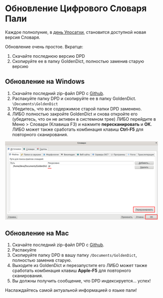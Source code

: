 # Обновление Цифрового Словаря Пали

Каждое полнолуние, в [день Упосатхи](https://ru.wikipedia.org/wiki/%D0%A3%D0%BF%D0%BE%D1%81%D0%B0%D1%82%D1%85%D0%B0), становится доступной новая версия Словаря.

Обновление очень простое. Вкратце:

1. Скачайте последнюю версию DPD
2. Скопируйте ее в папку GoldenDict, полностью заменив старую версию

## Обновление на Windows

1. Скачайте последний zip-файл DPD с [Github](https://github.com/sasanarakkha/dpd-db-sbs/releases/latest/).
2. Распакуйте папку DPD и скопируйте ее в папку GoldenDict. `\Documents\GoldenDict`
3. Убедитесь, что все содержимое старой папки DPD заменено.
4. ЛИБО полностью закройте GoldenDict и снова откройте его (убедитесь, что он не активен в системном трее) 
   ЛИБО перейдите в Меню > Словари (Клавиша F3) и нажмите **пересканировать** и **ОК**. 
   ЛИБО может также сработать комбинация клавиш **Ctrl-F5** для повторного сканирования.

![rescan now](../pics/update/rescan%20now.png)

## Обновление на Mac

1. Скачайте последний zip-файл DPD с [Github](https://github.com/sasanarakkha/dpd-db-sbs/releases/latest/).
2. Распакуйте
3. Скопируйте папку DPD в вашу папку `/Documents/GoldenDict`, полностью заменив старую.
4. Выходите из GoldenDict и перезапустите его 
   ЛИБО может также сработать комбинация клавиш **Apple-F5** для повторного сканирования.
5. Вы должны получить сообщение, что DPD индексируется... успех!

Наслаждайтесь самой актуальной информацией о языке пали!